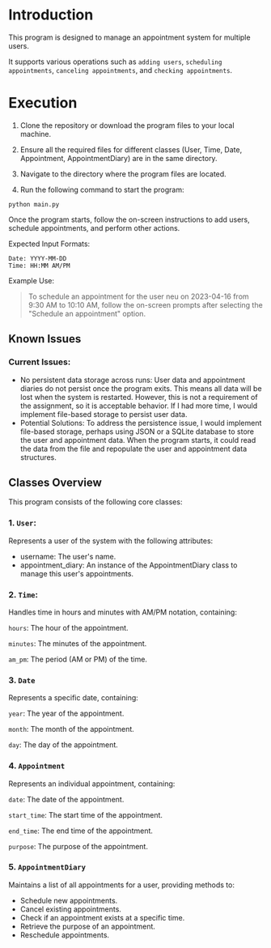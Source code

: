 # Introduction
This program is designed to manage an appointment system for multiple users. 

It supports various operations such as `adding users`, `scheduling appointments`, `canceling appointments`, and `checking appointments`.

# Execution
1. Clone the repository or download the program files to your local machine.

2. Ensure all the required files for different classes (User, Time, Date, Appointment, AppointmentDiary) are in the same directory.

3. Navigate to the directory where the program files are located.

4. Run the following command to start the program:
```commandline
python main.py
```
Once the program starts, follow the on-screen instructions to add users, schedule appointments, and perform other actions.

Expected Input Formats:
```
Date: YYYY-MM-DD
Time: HH:MM AM/PM
```
Example Use:
> To schedule an appointment for the user neu on 2023-04-16 from 9:30 AM to 10:10 AM, follow the on-screen prompts after selecting the "Schedule an appointment" option.

## Known Issues 
### Current Issues:
* No persistent data storage across runs: 
User data and appointment diaries do not persist once the program exits. This means all data will be lost when the system is restarted. However, this is not a requirement of the assignment, so it is acceptable behavior. If I had more time, I would implement file-based storage to persist user data.
* Potential Solutions:
To address the persistence issue, I would implement file-based storage, perhaps using JSON or a SQLite database to store the user and appointment data. When the program starts, it could read the data from the file and repopulate the user and appointment data structures.

## Classes Overview
This program consists of the following core classes:

### 1. `User`:
Represents a user of the system with the following attributes:

* username: The user's name.
* appointment_diary: An instance of the AppointmentDiary class to manage this user's appointments.
### 2. `Time`:
Handles time in hours and minutes with AM/PM notation, containing:

`hours`: The hour of the appointment.

`minutes`: The minutes of the appointment.

`am_pm`: The period (AM or PM) of the time.
### 3. `Date`
Represents a specific date, containing:

`year`: The year of the appointment.

`month`: The month of the appointment.

`day`: The day of the appointment.

### 4. `Appointment`
Represents an individual appointment, containing:

`date`: The date of the appointment.

`start_time`: The start time of the appointment.

`end_time`: The end time of the appointment.

`purpose`: The purpose of the appointment.
### 5. `AppointmentDiary`
Maintains a list of all appointments for a user, providing methods to:
* Schedule new appointments.
* Cancel existing appointments.
* Check if an appointment exists at a specific time.
* Retrieve the purpose of an appointment.
* Reschedule appointments.